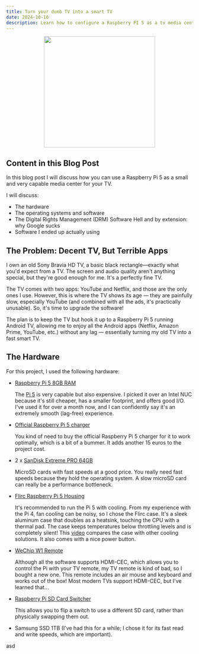 ```yaml
---
title: Turn your dumb TV into a smart TV
date: 2024-10-16
description: Learn how to configure a Raspberry PI 5 as a tv media center
---
```


<style type="text/css">
td {
    padding:0 15px;
}

.force-word-wrap pre code {
  white-space : pre-wrap !important;
}
</style>

<p style="text-align:center;">
    <img src="/ctf_flag.jpeg" width="300" class="center">
</p>

<h2 class="border-bottom mb-3 mt-5">Content in this Blog Post</h2>

In this blog post I will discuss how you can use a Raspberry Pi 5 as a small and very capable media center for your TV.

I will discuss:

- The hardware
- The operating systems and software
- The Digital Rights Management (DRM) Software Hell and by extension: why Google sucks
- Software I ended up actually using

## The Problem: Decent TV, But Terrible Apps

I own an old Sony Bravia HD TV, a basic black rectangle—exactly what you'd expect from a TV. The screen and audio quality aren't anything special, but they're good enough for me. It's a perfectly fine TV.

The TV comes with two apps: YouTube and Netflix, and those are the only ones I use. However, this is where the TV shows its age — they are painfully slow, especially YouTube (and combined with all the ads, it's practically unusable). So, it's time to upgrade the software!

The plan is to keep the TV but hook it up to a Raspberry Pi 5 running Android TV, allowing me to enjoy all the Android apps (Netflix, Amazon Prime, YouTube, etc.) without any lag — essentially turning my old TV into a fast smart TV.

## The Hardware

For this project, I used the following hardware:

* [Raspberry Pi 5 8GB RAM](https://www.amazon.com/Raspberry-Pi-Quad-core-Cortex-A76-Processor/dp/B0CTQ3BQLS/ref=sr_1_1?dib=eyJ2IjoiMSJ9.YJ8ceJNaIv19GlrQYNH8s_PO26c0vHouq00ZRwkZTJUVSpUdfbqNdffPTzNQmKkp1hFmF2rzWXoxH0hk_4cMYXHF7OXHIp6nW0zL5220FwzEnZPWNUDv0iwWsqvsvSuWmd_riByPHHZ1mrsJxHTtCzbNUlxpnv5CEfyGD4XRjACudL0au9E4ozTIck4fbmLSxLUD0vHSDesxtiAUcAIJ_PnkhvNZ7iGfm4JIjWVuzPQ.E8aySzGxcMcZv7YSX7CQjNbYRa0k97gvSDduW1GQvPo&dib_tag=se&keywords=raspberry+pi+5+8gb&qid=1729194542&sr=8-1)

     The [Pi 5](https://www.raspberrypi.com/products/raspberry-pi-5/) is very capable but also expensive. I picked it over an Intel NUC because it's still cheaper, has a smaller footprint, and offers good I/O. I've used it for over a month now, and I can confidently say it's an extremely smooth (lag-free) experience.

* [Official Raspberry Pi 5 charger](https://www.amazon.nl/-/en/Raspberry-USB-C-Power-Supply-Black/dp/B0CN3MRV16/ref=sr_1_1?crid=2SRAAD9416W94&dib=eyJ2IjoiMSJ9.8AXAjeAvGiTBlk2qyis2YMc1WqfFuqt0Fvjpq6LHoewQErB8kbzsJpQ4LUTrY7ZxZA7HokcbidAVl4s9ndpRvqROu5bwX_8tXero3nO8lDvGYGzSa9c69PAMsgu-ScFVupZRpngbPz1zGVKzxxG7718mPRQVTS9nVRgwPEFl-xX27xrkp1x2VZJdwRUZ9uJQmuEGlwrzTgAhelnI8IJdYsc_YeZouy_5hn9Jke556p713EudbmQcjhJpO_BGPEIgcsfGh2iSi9aUe6AQO48RH_5cmxiMzQW1C-WvzJcaBmw.ynOqKxEwt6MAhTB8nNuD8_An5ZGpuSwGGw7GEGnZTiw&dib_tag=se&keywords=raspberry+pi+5+official+charger&qid=1729194689&sprefix=raspberry+pi+5official+charger%2Caps%2C181&sr=8-1)

    You kind of need to buy the official Raspberry Pi 5 charger for it to work optimally, which is a bit of a bummer. It adds another 15 euros to the project cost.

* 2 x [SanDisk Extreme PRO 64GB](https://www.amazon.nl/dp/B09X7BYSFG/ref=pe_28126711_487102941_TE_SCE_dp_1)

    MicroSD cards with fast speeds at a good price. You really need fast speeds because they hold the operating system. A slow microSD card can really be a performance bottleneck.

* [Flirc Raspberry Pi 5 Housing](https://www.amazon.nl/-/en/Flirc-Raspberry-Pi-housing/dp/B0CQNK68L7/ref=sr_1_2?crid=255WR4KVOSJMV&dib=eyJ2IjoiMSJ9.Q1ctBXMnxs7d49HsfvC5hwaWczO50dpngXfFhLSmR6DPKN7wiUGQsoe2vt3eLd65Bo1qR8HxiOu4qUVky9Fu0ujl18XvhlgLkdByr97AKrSMUvn9Ks9bToAVjeztDha9H8MViKY7c9jLuOnGLWhwma-kSarv25MavmTUPD4cMliUcj7_SoMkzcyQgwufj3SPCealylyFwlWBFEo5r-fCHiSN4C_akjkMDYhB1vEygVmttEITaeeRxyo1gdE7Js2t.S5jVy2xBYFGSYHFTniIzoopGbFiJTUA0SLxTVosk8jc&dib_tag=se&keywords=flirc%2Bcase&qid=1729194803&sprefix=flirc%2Bcase%2Caps%2C79&sr=8-2&th=1)

    It's recommended to run the Pi 5 with cooling. From my experience with the Pi 4, fan cooling can be noisy, so I chose the Flirc case. It's a sleek aluminum case that doubles as a heatsink, touching the CPU with a thermal pad. The case keeps temperatures below throttling levels and is completely silent! This [video](https://www.youtube.com/watch?v=XBGYpScO530) compares the case with other cooling solutions. It also comes with a nice power button.

* [WeChip W1 Remote](https://www.amazon.com/Wireless-Keyboard-W1-Multifunctional-Projector/dp/B0787Z1C2G/ref=sr_1_2?crid=2C854Z8ILWTHO&dib=eyJ2IjoiMSJ9.GcT8cZOo4wFScqtx-kcndQq5TbIIu0Xl0xh3gkL6woP8hd29wGShHTDR7T6dKuRMDTeySZpbVDs4GBS9ZkJozd03BthnHYpzeGCOL7AyWmB4VXJDroF0cmnXg5uJS6te-Ybc8hOImdDLCqhG7GQ_BU9K5oguCW2X_cB6Wyqud8NLwEqAygNCgIbObvvCvbNqUPW8GHbLW2knjvZ-kQ1nsKUpRHNZyab7xPCTlqWc8cI.8wCVGt9Qixo-X4INQolPAyjdV02S8b7DNFwp9PasZ_Q&dib_tag=se&keywords=WeChip+Air+Mouse+afstandsbediening+met+IR-&qid=1729194620&sprefix=wechip+air+mouse+afstandsbediening+met+ir-%2Caps%2C155&sr=8-2)

    Although all the software supports HDMI-CEC, which allows you to control the Pi with your TV remote, my TV remote is kind of bad, so I bought a new one. This remote includes an air mouse and keyboard and works out of the box! Most modern TVs support HDMI-CEC, but I've learned that...

* [Raspberry Pi SD Card Switcher](https://nl.aliexpress.com/item/1005005962679513.html?gatewayAdapt=glo2nld)

    This allows you to flip a switch to use a different SD card, rather than physically swapping them out.

* Samsung SSD 1TB (I’ve had this for a while; I chose it for its fast read and write speeds, which are important).


asd
